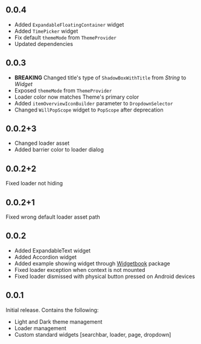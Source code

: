 ## 0.0.4

* Added `ExpandableFloatingContainer` widget
* Added `TimePicker` widget
* Fix default `themeMode` from `ThemeProvider`
* Updated dependencies

## 0.0.3

* **BREAKING** Changed title's type of `ShadowBoxWithTitle` from _String_ to _Widget_
* Exposed `themeMode` from `ThemeProvider`
* Loader color now matches Theme's primary color
* Added `itemOverviewIconBuilder` parameter to `DropdownSelector`
* Changed `WillPopScope` widget to `PopScope` after deprecation

## 0.0.2+3

* Changed loader asset
* Added barrier color to loader dialog

## 0.0.2+2

Fixed loader not hiding

## 0.0.2+1

Fixed wrong default loader asset path

## 0.0.2

* Added ExpandableText widget
* Added Accordion widget
* Added example showing widget through [Widgetbook](https://pub.dev/packages/widgetbook) package
* Fixed loader exception when context is not mounted
* Fixed loader dismissed with physical button pressed on Android devices

## 0.0.1

Initial release. Contains the following:

* Light and Dark theme management
* Loader management
* Custom standard widgets [searchbar, loader, page, dropdown]
